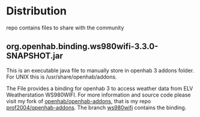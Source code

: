 # Distribution
repo contains files to share with the community

## org.openhab.binding.ws980wifi-3.3.0-SNAPSHOT.jar 
This is an executable java file to manually store in openhab 3 addons folder.
For UNIX this is /usr/share/openhab/addons. 

The File provides a binding for openhab 3 to access weather data from ELV Weatherstation WS980WIFI.
For more information and source code please visit my fork of [openhab/openhab-addons](https://github.com/openhab/openhab-addons),
that is my repo [prof2004/openhab-addons](https://github.com/prof2004/openhab-addons.git).
The branch [ws980wifi](https://github.com/prof2004/openhab-addons/tree/ws980wifi/bundles/org.openhab.binding.ws980wifi) contains the binding.
